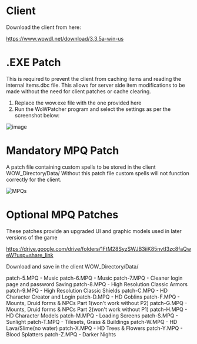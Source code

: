 # Client
Download the client from here:

https://www.wowdl.net/download/3.3.5a-win-us

# .EXE Patch
This is required to prevent the client from caching items and reading the internal items.dbc file.
This allows for server side item modifications to be made without the need for client patches or cache clearing.

 1. Replace the wow.exe file with the one provided here
 2. Run the WoWPatcher program and select the settings as per the screenshot below:

![image](https://user-images.githubusercontent.com/5217306/206838045-e2261791-9745-47b2-9a75-43a412760d4c.png)

# Mandatory MPQ Patch
A patch file containing custom spells to be stored in the client WOW_Directory/Data/
Without this patch file custom spells will not function correctly for the client.

![MPQs](https://user-images.githubusercontent.com/5217306/209437969-d538f3f2-5855-468b-b7a2-6731550e6584.png)

# Optional MPQ Patches
These patches provide an upgraded UI and graphic models used in later versions of the game

https://drive.google.com/drive/folders/1FtM28SyzSWJB3iiK85nvtI3zc8faQweW?usp=share_link

Download and save in the client WOW_Directory/Data/

patch-5.MPQ - Music
patch-6.MPQ - Music
patch-7.MPQ - Cleaner login page and password Saving
patch-8.MPQ - High Resolution Classic Armors
patch-9.MPQ - High Resolution Classic Shields
patch-C.MPQ - HD Character Creator and Login
patch-D.MPQ - HD Goblins
patch-F.MPQ - Mounts, Druid forms & NPCs Part 1(won't work without P2)
patch-G.MPQ - Mounts, Druid forms & NPCs Part 2(won't work without P1)
patch-H.MPQ - HD Character Models
patch-M.MPQ - Loading Screens
patch-S.MPQ - Sunlight
patch-T.MPQ - Tilesets, Grass & Buildings
patch-W.MPQ - HD Lava/Slime(no water)
patch-X.MPQ - HD Trees & Flowers
patch-Y.MPQ - Blood Splatters
patch-Z.MPQ - Darker Nights
